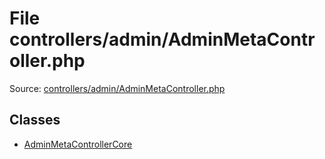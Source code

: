 File controllers/admin/AdminMetaController.php
=========

Source: [controllers/admin/AdminMetaController.php](https://github.com/PrestaShop/PrestaShop/blob/1.5.5.0/controllers/admin/AdminMetaController.php)


Classes
-------

* [AdminMetaControllerCore](class.AdminMetaControllerCore.md)

